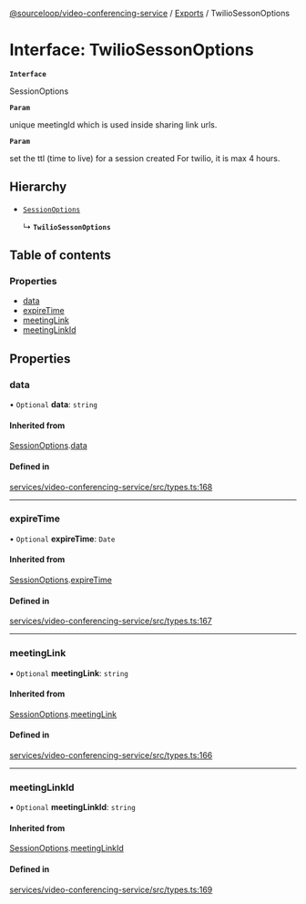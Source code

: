 [@sourceloop/video-conferencing-service](../README.md) / [Exports](../modules.md) / TwilioSessonOptions

# Interface: TwilioSessonOptions

**`Interface`**

SessionOptions

**`Param`**

unique meetingId which is used inside sharing link urls.

**`Param`**

set the ttl (time to live) for a session created For twilio,
 it is max 4 hours.

## Hierarchy

- [`SessionOptions`](SessionOptions.md)

  ↳ **`TwilioSessonOptions`**

## Table of contents

### Properties

- [data](TwilioSessonOptions.md#data)
- [expireTime](TwilioSessonOptions.md#expiretime)
- [meetingLink](TwilioSessonOptions.md#meetinglink)
- [meetingLinkId](TwilioSessonOptions.md#meetinglinkid)

## Properties

### data

• `Optional` **data**: `string`

#### Inherited from

[SessionOptions](SessionOptions.md).[data](SessionOptions.md#data)

#### Defined in

[services/video-conferencing-service/src/types.ts:168](https://github.com/sourcefuse/loopback4-microservice-catalog/blob/d35fdb3f0/services/video-conferencing-service/src/types.ts#L168)

___

### expireTime

• `Optional` **expireTime**: `Date`

#### Inherited from

[SessionOptions](SessionOptions.md).[expireTime](SessionOptions.md#expiretime)

#### Defined in

[services/video-conferencing-service/src/types.ts:167](https://github.com/sourcefuse/loopback4-microservice-catalog/blob/d35fdb3f0/services/video-conferencing-service/src/types.ts#L167)

___

### meetingLink

• `Optional` **meetingLink**: `string`

#### Inherited from

[SessionOptions](SessionOptions.md).[meetingLink](SessionOptions.md#meetinglink)

#### Defined in

[services/video-conferencing-service/src/types.ts:166](https://github.com/sourcefuse/loopback4-microservice-catalog/blob/d35fdb3f0/services/video-conferencing-service/src/types.ts#L166)

___

### meetingLinkId

• `Optional` **meetingLinkId**: `string`

#### Inherited from

[SessionOptions](SessionOptions.md).[meetingLinkId](SessionOptions.md#meetinglinkid)

#### Defined in

[services/video-conferencing-service/src/types.ts:169](https://github.com/sourcefuse/loopback4-microservice-catalog/blob/d35fdb3f0/services/video-conferencing-service/src/types.ts#L169)
